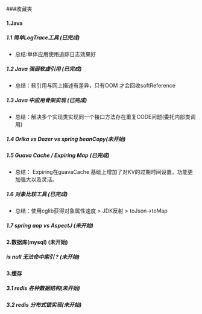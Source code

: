 ###收藏夹
#### 1.Java
##### 1.1 简单LogTrace工具 (已完成)
* 总结:单体应用使用追踪日志效果好
##### 1.2 Java 强弱软虚引用 (已完成)
* 总结：软引用与网上描述有差异，只有OOM 才会回收softReference
##### 1.3 Java 中应用骨架实现 (已完成)
* 总结：解决多个实现类实现同一个接口方法存在重复CODE问题(委托内部类调用)
##### 1.4 Orika vs Dozer vs spring beanCopy(未开始)
##### 1.5 Guava Cache / Expiring Map (已完成)
* 总结： Expiring在guavaCache 基础上增加了对KV的过期时间设置，功能更加强大以及灵活。
##### 1.6 对象比较工具 (已完成)  
* 总结：使用cglib获得对象属性速度 > JDK反射 > toJson->toMap 
##### 1.7 spring aop vs AspectJ (未开始)  

#### 2.数据库(mysql) (未开始)
##### is null 无法命中索引 ? (未开始)

#### 3.缓存
##### 3.1 redis 各种数据结构(未开始)
##### 3.2 redis 分布式锁实现(未开始)




